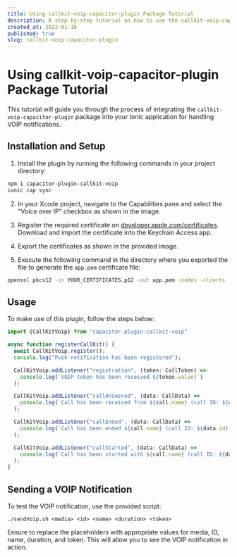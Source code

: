 ```yaml
---
title: Using callkit-voip-capacitor-plugin Package Tutorial
description: A step-by-step tutorial on how to use the callkit-voip-capacitor-plugin package for integrating VOIP notifications in an Ionic application.
created_at: 2022-01-18
published: true
slug: callkit-voip-capacitor-plugin
---
```


# Using callkit-voip-capacitor-plugin Package Tutorial

This tutorial will guide you through the process of integrating the `callkit-voip-capacitor-plugin` package into your Ionic application for handling VOIP notifications.

## Installation and Setup

1. Install the plugin by running the following commands in your project directory:

```bash
npm i capacitor-plugin-callkit-voip
ionic cap sync
```

2. In your Xcode project, navigate to the Capabilities pane and select the "Voice over IP" checkbox as shown in the image.

3. Register the required certificate on [developer.apple.com/certificates](https://developer.apple.com/certificates). Download and import the certificate into the Keychain Access app.

4. Export the certificates as shown in the provided image.

5. Execute the following command in the directory where you exported the file to generate the `app.pem` certificate file:

```bash
openssl pkcs12 -in YOUR_CERTIFICATES.p12 -out app.pem -nodes -clcerts
```

## Usage

To make use of this plugin, follow the steps below:

```typescript
import {CallKitVoip} from "capacitor-plugin-callkit-voip"

async function registerCallKit() {
  await CallKitVoip.register();
  console.log("Push notification has been registered");

  CallKitVoip.addListener("registration", (token: CallToken) =>
    console.log(`VOIP token has been received ${token.value}`)
  );

  CallKitVoip.addListener("callAnswered", (data: CallData) => 
    console.log(`Call has been received from ${call.name} (call ID: ${data.id}) (call Type: ${data.media}) (call duration: ${data.duration})`)
  );

  CallKitVoip.addListener("callEnded", (data: CallData) =>
    console.log(`Call has been ended ${call.name} (call ID: ${data.id}) (call Type: ${data.media}) (call duration: ${data.duration})`)
  );

  CallKitVoip.addListener("callStarted", (data: CallData) =>
    console.log(`Call has been started with ${call.name} (call ID: ${data.id}) (call Type: ${data.media}) (call duration: ${data.duration})`)
  );
}
```

## Sending a VOIP Notification

To test the VOIP notification, use the provided script:

```shell
./sendVoip.sh <media> <id> <name> <duration> <token>
```

Ensure to replace the placeholders with appropriate values for media, ID, name, duration, and token. This will allow you to see the VOIP notification in action.
```
